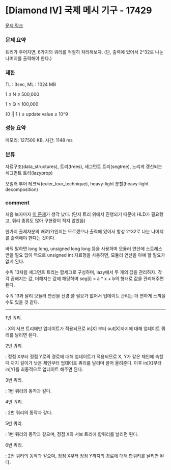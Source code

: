 # [Diamond IV] 국제 메시 기구 - 17429

[문제 링크](https://www.acmicpc.net/problem/17429)

### 문제 요약

<p>트리가 주어지면, 6가지의 쿼리를 적절히 처리해보자. (단, 출력에 있어서 2^32로 나눈 나머지를 출력해야 한다.)</p>

### 제한

TL : 3sec, ML : 1024 MB

1 ≤ N ≤ 500,000

1 ≤ Q ≤ 100,000

{0 || 1 } ≤ update value ≤ 10^9

### 성능 요약

메모리: 127500 KB, 시간: 1148 ms

### 분류

자료구조(data_structures), 트리(trees), 세그먼트 트리(segtree), 느리게 갱신되는 세그먼트 트리(lazyprop)

오일러 투어 테크닉(euler_tour_technique), heavy-light 분할(heavy-light decomposition)


### comment

처음 보자마자 [이 문제](https://www.acmicpc.net/problem/13925)가 생각 났다. (단지 트리 위에서 진행되기 때문에 HLD가 필요했고, 쿼리 종류도 많아 구현량이 적지 않았음)

한가지 출제자분의 배려(?)인지는 모르겠으나 출력에 있어서 항상 2^32로 나눈 나머지를 출력해야 한다는 것이다.

바꿔 말하면 long long, unsigned long long 등을 사용하며 모듈러 연산에 스트레스 받을 필요 없이 역으로 unsigned int 자료형을 사용하면, 모듈러 연산을 아예 할 필요가 없게 된다.

수쿼 13처럼 세그먼트 트리는 합세그로 구성하며, lazy에서 두 개의 값을 관리하자. 각각 곱해지는 값, 더해지는 값에 해당하며 seg[i] = a * x + b의 형태로 값을 관리해주면 된다.

수쿼 13과 달리 모듈러 연산을 신경 쓸 필요가 없어서 업데이트 관리는 더 편하게 느껴질 수도 있을 것 같다.

-----------------------------------------------------------------------------------------------------------------------------------------------------------------------

1번 쿼리.

 : X의 서브 트리에만 업데이트가 적용되므로 in[X] 부터 out[X]까지에 대해 업데이트 쿼리를 날리면 된다.
 
2번 쿼리.

 : 정점 X부터 정점 Y로의 경로에 대해 업데이트가 적용되므로 X, Y가 같은 체인에 속할 때 까지 깊이가 낮은 체인부터 업데이트 쿼리를 날리며 끌어 올려준다. 이후 in[X]부터 in[Y]를 최종적으로 업데이트 해주면 된다.
 
3번 쿼리.

 : 1번 쿼리의 동작과 같다.
 
4번 쿼리.

 : 2번 쿼리의 동작과 같다.
 
5번 쿼리.

 : 1번 쿼리의 동작과 같으며, 정점 X의 서브 트리에 합쿼리를 날리면 된다.
 
6번 쿼리.

 : 2번 쿼리의 동작과 같으며, 정점 X부터 정점 Y까지의 경로에 대해 합쿼리를 날리면 된다.

